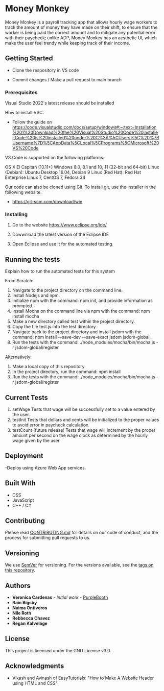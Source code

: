 # Money Monkey 

Money Monkey is a payroll tracking app that allows hourly wage workers to track the amount of money they have made on their shift, to ensure that the worker is being paid the correct amount and to mitigate any potential error with their paycheck; unlike ADP, Money Monkey has an aesthetic UI, which make the user feel trendy while keeping track of their income. 


## Getting Started

* Clone the respository in VS code

* Commit changes / Make a pull request to main branch



### Prerequisites
Visual Studio 2022's latest release should be installed

 
How to install VSC:
  * Follow the guide on     https://code.visualstudio.com/docs/setup/windows#:~:text=Installation%201%20Download%20the%20Visual%20Studio%20Code%20installer,Code%20is%20installed%20under%20C%3A%5CUsers%5C%20%7BUsername%7D%5CAppData%5CLocal%5CPrograms%5CMicrosoft%20VS%20Code


VS Code is supported on the following platforms:

OS X El Capitan (10.11+)
Windows 8.0, 8.1 and 10, 11 (32-bit and 64-bit)
Linux (Debian): Ubuntu Desktop 16.04, Debian 9
Linux (Red Hat): Red Hat Enterprise Linux 7, CentOS 7, Fedora 34

Our code can also be cloned using Git. To install git, use the installer in the following website.
* https://git-scm.com/download/win

### Installing

1. Go to the website https://www.eclipse.org/ide/

2. Dowwnload the latest version of the Eclipse IDE

3. Open Eclipse and use it for the automated testing.



## Running the tests

Explain how to run the automated tests for this system

From Scratch:
1. Navigate to the project directory on the command line.
2. Install Nodejs and npm.
3. Initialize npm with the command: npm init, and provide information as prompted.
4. Install Mocha on the command line via npm with the command: npm install mocha
5. Make a new directory called test within the project directory.
6. Copy the file test.js into the test directory.
7. Navigate back to the project directory and install jsdom with the command: npm install --save-dev --save-exact jsdom jsdom-global.
8. Run the tests with the command: ./node_modules/mocha/bin/mocha.js -r jsdom-global/register

Alternatively: 
1. Make a local copy of this repository
2. In the project directory, run the command: npm install
3. Run the tests with the command: ./node_modules/mocha/bin/mocha.js -r jsdom-global/register

## Current Tests
1. setWage
 Tests that wage will be successfully set to a value entered by the user.
2. testInit
 Tests that dollars and cents will be initialized to the proper values to avoid error in paycheck calculation.
3. testCount (future release)
 Tests that wage will increment by the proper amount per second on the wage clock as determined by the hourly wage given by the user.

## Deployment

-Deploy using Azure Web App services.

## Built With
* CSS
* JavaScript
* C++ / C#


## Contributing

Please read [CONTRIBUTING.md](https://github.com/nilewuzhere/Cs386_TeamProject/blob/main/CONTRIBUTING.md) for details on our code of conduct, and the process for submitting pull requests to us.

## Versioning

We use [SemVer](http://semver.org/) for versioning. For the versions available, see the [tags on this repository](https://github.com/your/project/tags). 

## Authors
* **Veronica Cardenas** - *Initial work* - [PurpleBooth](https://github.com/PurpleBooth)
* **Rain Bigsby**
* **Naima Ontiveros**
* **Nile Roth**
* **Rebbecca Chavez**
* **Regan Kalvelage**



## License
This project is licensed under the GNU License v3.0.

## Acknowledgments
* Vikash and Avinash of EasyTutorials: "How to Make A Website Header using HTML and CSS"

